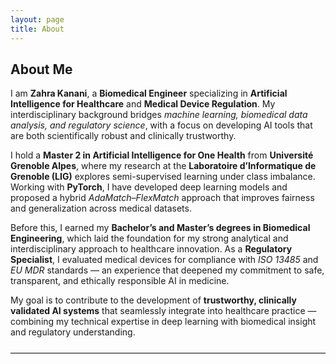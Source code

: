 ```yaml
---
layout: page
title: About
---
```


<div class="section-box">

<h2>About Me</h2>

<p>
I am <strong>Zahra Kanani</strong>, a <strong>Biomedical Engineer</strong> specializing in <strong>Artificial Intelligence for Healthcare</strong> and <strong>Medical Device Regulation</strong>. 
My interdisciplinary background bridges <em>machine learning, biomedical data analysis, and regulatory science</em>, with a focus on developing AI tools that are both scientifically robust and clinically trustworthy.
</p>

<p>
I hold a <strong>Master 2 in Artificial Intelligence for One Health</strong> from <strong>Université Grenoble Alpes</strong>, where my research at the <strong>Laboratoire d’Informatique de Grenoble (LIG)</strong> explores semi-supervised learning under class imbalance. 
Working with <strong>PyTorch</strong>, I have developed deep learning models and proposed a hybrid <em>AdaMatch–FlexMatch</em> approach that improves fairness and generalization across medical datasets.
</p>

<p>
Before this, I earned my <strong>Bachelor’s and Master’s degrees in Biomedical Engineering</strong>, which laid the foundation for my strong analytical and interdisciplinary approach to healthcare innovation. 
As a <strong>Regulatory Specialist</strong>, I evaluated medical devices for compliance with <em>ISO 13485</em> and <em>EU MDR</em> standards — an experience that deepened my commitment to safe, transparent, and ethically responsible AI in medicine.
</p>

<p>
My goal is to contribute to the development of <strong>trustworthy, clinically validated AI systems</strong> that seamlessly integrate into healthcare practice — combining my technical expertise in deep learning with biomedical insight and regulatory understanding.
</p>

<hr style="margin:24px 0; border:0; border-top:1px solid #e0e0e0;">

